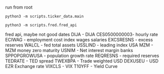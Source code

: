 run from root

    python3 -m scripts.ticker_data.main

    python3 -m scripts.fred.fred_api

fred api, maybe not good dates
    DIJA - DIJA
    CES0500000003- hourly rate
    ECIWAG - employment cost index wages salaries
    EXCSRESNS - excess reserves
    WALCL - fed total assets
    USSLIND - leading index USA
    MZM - MZM money zero maturity
    USNIM - Net interest margin banks
    SPPOPGROWUSA - population growth rate
    REQRESNS - required reserves
    TEDRATE - TED spread
    TWEXBPA - Trade weighted USD
    DEXUSEU - USD EZR Exchange rate
    VIXCLS - VIX
    T10YFF - Yield Curve